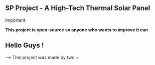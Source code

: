 ## SP Project - A High-Tech Thermal Solar Panel

> [!IMPORTANT]
> **This project is open-source so anyone who wants to improve it can**

## Hello Guys !
--> This project was made by two +
